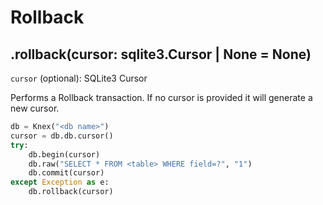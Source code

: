 # Rollback

## .rollback(cursor: sqlite3.Cursor | None = None)

`cursor` (optional): SQLite3 Cursor

Performs a Rollback transaction. If no cursor is provided it will generate a new cursor.

```python
db = Knex("<db name>")
cursor = db.db.cursor()
try:
    db.begin(cursor)
    db.raw("SELECT * FROM <table> WHERE field=?", "1")
    db.commit(cursor)
except Exception as e:
    db.rollback(cursor)
```
